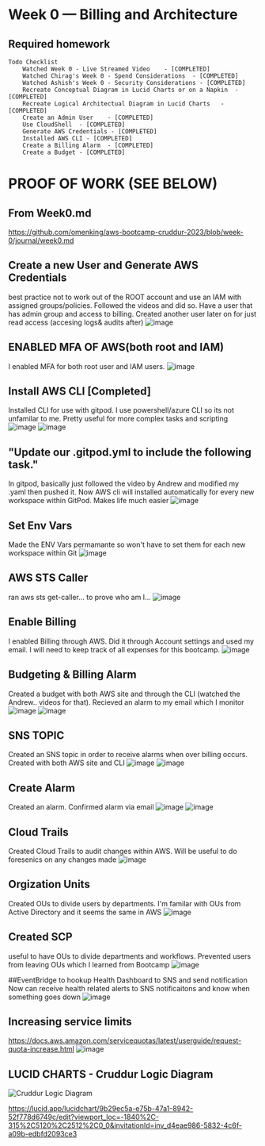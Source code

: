# Week 0 — Billing and Architecture

## Required homework
```
Todo Checklist
	Watched Week 0 - Live Streamed Video	- [COMPLETED]
	Watched Chirag's Week 0 - Spend Considerations	- [COMPLETED]
	Watched Ashish's Week 0 - Security Considerations - [COMPLETED]
	Recreate Conceptual Diagram in Lucid Charts or on a Napkin	- [COMPLETED]
	Recreate Logical Architectual Diagram in Lucid Charts	- [COMPLETED]
	Create an Admin User	- [COMPLETED]
	Use CloudShell	- [COMPLETED]
	Generate AWS Credentials - [COMPLETED] 
	Installed AWS CLI - [COMPLETED]
	Create a Billing Alarm	- [COMPLETED] 
	Create a Budget - [COMPLETED]
```


# PROOF OF WORK (SEE BELOW)

## From Week0.md 
https://github.com/omenking/aws-bootcamp-cruddur-2023/blob/week-0/journal/week0.md

## Create a new User and Generate AWS Credentials
best practice not to work out of the ROOT account and use an IAM with assigned groups/policies. Followed the videos and did so. Have a user that has admin group and access to billing. Created another user later on for just read access (accesing logs& audits after) 
![image](https://github.com/nullreturn/aws-bootcamp-cruddur-2023/blob/main/journal/assets/week0/5iamusers.png)


## <b>ENABLED MFA OF AWS(both root and IAM)</b>
I enabled MFA for both root user and IAM users.
![image](https://github.com/nullreturn/aws-bootcamp-cruddur-2023/blob/main/journal/assets/week0/mfaroot.png)


## Install AWS CLI [Completed]
Installed CLI for use with gitpod. I use powershell/azure CLI so its not unfamilar to me. Pretty useful for more complex tasks and scripting
![image](https://github.com/nullreturn/aws-bootcamp-cruddur-2023/blob/main/journal/assets/week0/gitpodstartup.png)
![image](https://github.com/nullreturn/aws-bootcamp-cruddur-2023/blob/main/journal/assets/week0/gitpodstartup2.png)


## "Update our .gitpod.yml to include the following task."
In gitpod, basically just followed the video by Andrew and modified my .yaml then pushed it. Now AWS cli will installed automatically for every new workspace within GitPod. Makes life much easier 
![image](https://github.com/nullreturn/aws-bootcamp-cruddur-2023/blob/main/journal/assets/week0/4yaml.png)

## Set Env Vars
Made the ENV Vars permamante so won't have to set them for each new workspace within Git
![image](https://github.com/nullreturn/aws-bootcamp-cruddur-2023/blob/main/journal/assets/week0/7printenv.png)
	
## AWS STS Caller
ran aws sts get-caller... to prove who am I...
![image](https://github.com/nullreturn/aws-bootcamp-cruddur-2023/blob/main/journal/assets/week0/6sts.png)

## Enable Billing
I enabled Billing through AWS. Did it through Account settings and used my email. I will need to keep track of all expenses for this bootcamp.
![image](https://github.com/nullreturn/aws-bootcamp-cruddur-2023/blob/main/journal/assets/week0/6billing.png)


## Budgeting & Billing Alarm
Created a budget with both AWS site and through the CLI (watched the Andrew.. videos for that). Recieved an alarm to my email which I monitor
![image](https://github.com/nullreturn/aws-bootcamp-cruddur-2023/blob/main/journal/assets/week0/6bbillingalarm.png)
![image](https://github.com/nullreturn/aws-bootcamp-cruddur-2023/blob/main/journal/assets/week0/6cbudget.png)

## SNS TOPIC
Created an SNS topic in order to receive alarms when over billing occurs. Created with both AWS site and CLI 
![image](https://github.com/nullreturn/aws-bootcamp-cruddur-2023/blob/main/journal/assets/week0/10asns.png)
![image](https://github.com/nullreturn/aws-bootcamp-cruddur-2023/blob/main/journal/assets/week0/10snsconfirm.png)


## Create Alarm
Created an alarm. Confirmed alarm via email 
![image](https://github.com/nullreturn/aws-bootcamp-cruddur-2023/blob/main/journal/assets/week0/11snscreate.png)
![image](https://github.com/nullreturn/aws-bootcamp-cruddur-2023/blob/main/journal/assets/week0/snsconfirmed1.png)

## Cloud Trails
Created Cloud Trails to audit changes within AWS. Will be useful to do foresenics on any changes made
![image](https://github.com/nullreturn/aws-bootcamp-cruddur-2023/blob/main/journal/assets/week0/21trails.png)

## Orgization Units
Created OUs to divide users by departments. I'm familar with OUs from Active Directory and it seems the same in AWS
![image](https://github.com/nullreturn/aws-bootcamp-cruddur-2023/blob/9c6bb2c1b51a6325c7b01da55f34d0a1962659ba/journal/assets/week0/OU.png)

## Created SCP
useful to have OUs to divide departments and workflows. Prevented users from leaving OUs which I learned from Bootcamp
![image](https://github.com/nullreturn/aws-bootcamp-cruddur-2023/blob/main/journal/assets/week0/21aservicecontrols.png)

##EventBridge to hookup Health Dashboard to SNS and send notification
Now can receive health related alerts to SNS notificaitons and know when something goes down
![image](https://https://github.com/nullreturn/aws-bootcamp-cruddur-2023/blob/main/journal/assets/week0/99snseventbrig.png)

## Increasing service limits
https://docs.aws.amazon.com/servicequotas/latest/userguide/request-quota-increase.html
![image](https://https://github.com/nullreturn/aws-bootcamp-cruddur-2023/blob/main/journal/assets/week0/99qoutaincrease.png)

## LUCID CHARTS - Cruddur Logic Diagram
![Cruddur Logic Diagram](https://user-images.githubusercontent.com/77585708/219173128-fbfc823a-3e18-4037-8a6e-2d52856e399a.png)

https://lucid.app/lucidchart/9b29ec5a-e75b-47a1-8942-52f778d6749c/edit?viewport_loc=-1840%2C-315%2C5120%2C2512%2C0_0&invitationId=inv_d4eae986-5832-4c6f-a09b-edbfd2093ce3
